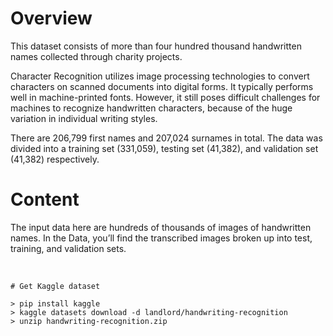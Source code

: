 # Overview
This dataset consists of more than four hundred thousand handwritten names collected through charity projects.

Character Recognition utilizes image processing technologies to convert characters on scanned documents into digital forms. It typically performs well in machine-printed fonts. However, it still poses difficult challenges for machines to recognize handwritten characters, because of the huge variation in individual writing styles.

There are 206,799 first names and 207,024 surnames in total. The data was divided into a training set (331,059), testing set (41,382), and validation set (41,382) respectively.

# Content
The input data here are hundreds of thousands of images of handwritten names. In the Data, you’ll find the transcribed images broken up into test, training, and validation sets.

<br />

```
# Get Kaggle dataset

> pip install kaggle
> kaggle datasets download -d landlord/handwriting-recognition
> unzip handwriting-recognition.zip
```
